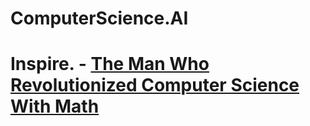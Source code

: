 # ComputerScience.AI
# Inspire. - [The Man Who Revolutionized Computer Science With Math](https://youtu.be/rkZzg7Vowao)
